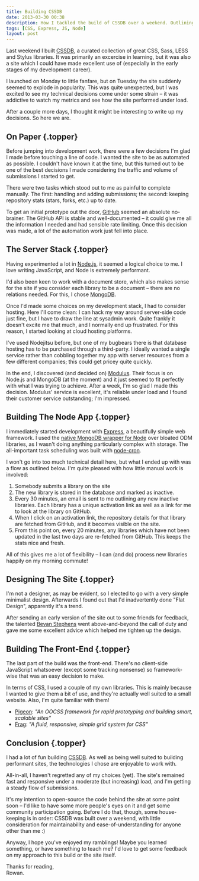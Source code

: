 ```yaml
---
title: Building CSSDB
date: 2013-03-30 00:38
description: How I tackled the build of CSSDB over a weekend. Outlining my technological decisions, and how the site kept nice and snappy under heavy load.
tags: [CSS, Express, JS, Node]
layout: post
---
```


Last weekend I built [CSSDB][cssdb], a curated collection of great CSS, Sass, LESS and Stylus libraries. It was primarily an excercise in learning, but it was also a site which I could have made excellent use of (especially in the early stages of my development career).

I launched on Monday to little fanfare, but on Tuesday the site suddenly seemed to explode in popularity. This was quite unexpected, but I was excited to see my technical decisions come under some strain – it was addictive to watch my metrics and see how the site performed under load.

After a couple more days, I thought it might be interesting to write up my decisions. So here we are.


On Paper {.topper}
--------

Before jumping into development work, there were a few decisions I'm glad I made before touching a line of code. I wanted the site to be as automated as possible. I couldn't have known it at the time, but this turned out to be one of the best decisions I made considering the traffic and volume of submissions I started to get.

There were two tasks which stood out to me as painful to complete manually. The first: handling and adding submissions; the second: keeping repository stats (stars, forks, etc.) up to date.

To get an initial prototype out the door, [GitHub][github] seemed an absolute no-brainer. The GitHub API is stable and well-documented – it could give me all the information I needed and had sensible rate limiting. Once this decision was made, a lot of the automation work just fell into place.


The Server Stack {.topper}
----------------

Having experimented a lot in [Node.js][node], it seemed a logical choice to me. I love writing JavaScript, and Node is extremely performant.

I'd also been keen to work with a document store, which also makes sense for the site if you consider each library to be a document – there are no relations needed. For this, I chose [MongoDB][mongo].

Once I'd made some choices on my development stack, I had to consider hosting. Here I'll come clean: I can hack my way around server-side code just fine, but I have to draw the line at sysadmin work. Quite frankly it doesn't excite me that much, and I normally end up frustrated. For this reason, I started looking at cloud hosting platforms.

I've used Nodejitsu before, but one of my bugbears there is that database hosting has to be purchased through a third-party. I ideally wanted a single service rather than cobbling together my app with server resources from a few different companies; this could get pricey quite quickly.

In the end, I discovered (and decided on) [Modulus][modulus]. Their focus is on Node.js and MongoDB (at the moment) and it just seemed to fit perfectly with what I was trying to achieve. After a week, I'm so glad I made this decision. Modulus' service is excellent, it's reliable under load and I found their customer service outstanding; I'm impressed.


Building The Node App {.topper}
---------------------

I immediately started development with [Express][express], a beautifully simple web framework. I used the [native MongoDB wrapper for Node][node-mongo] over bloated ODM libraries, as I wasn't doing anything particularly complex with storage. The all-important task scheduling was built with [node-cron][node-cron].

I won't go into too much technical detail here, but what I ended up with was a flow as outlined below. I'm quite pleased with how little manual work is involved:

1. Somebody submits a library on the site
2. The new library is stored in the database and marked as inactive.
3. Every 30 minutes, an email is sent to me outlining any new inactive libraries. Each library has a unique activation link as well as a link for me to look at the library on GitHub.
4. When I click on an activation link, the repository details for that library are fetched from GitHub, and it becomes visible on the site.
5. From this point on, every 20 minutes, any libraries which have not been updated in the last two days are re-fetched from GitHub. This keeps the stats nice and fresh.

All of this gives me a lot of flexibility – I can (and do) process new libraries happily on my morning commute!


Designing The Site {.topper}
------------------

I'm not a designer, as may be evident, so I elected to go with a very simple minimalist design. Afterwards I found out that I'd inadvertently done "Flat Design", apparently it's a trend.

After sending an early version of the site out to some friends for feedback, the talented [Bevan Stephens][bevan] went above-and-beyond the call of duty and gave me some excellent advice which helped me tighten up the design.


Building The Front-End {.topper}
----------------------

The last part of the build was the front-end. There's no client-side JavaScript whatsoever (except some tracking nonsense) so framework-wise that was an easy decision to make.

In terms of CSS, I used a couple of my own libraries. This is mainly because I wanted to give them a bit of use, and they're actually well suited to a small website. Also, I'm quite familiar with them!

* [Pigeon][pigeon]: *"An OOCSS framework for rapid prototyping and building smart, scalable sites"*
* [Frag][frag]: *"A fluid, responsive, simple grid system for CSS"*


Conclusion {.topper}
----------

I had a lot of fun building [CSSDB][cssdb]. As well as being well suited to building performant sites, the technologies I chose are enjoyable to work with.

All-in-all, I haven't regretted any of my choices (yet). The site's remained fast and responsive under a moderate (but increasing) load, and I'm getting a steady flow of submissions.

It's my intention to open-source the code behind the site at some point soon – I'd like to have some more people's eyes on it and get some community participation going. Before I do that, though, some house-keeping is in order: CSSDB was built over a weekend, with little consideration for maintainability and ease-of-understanding for anyone other than me :)

Anyway, I hope you've enjoyed my ramblings! Maybe you learned something, or have something to teach me? I'd love to get some feedback on my approach to this build or the site itself.

Thanks for reading,  
Rowan.


[bevan]: http://bevanstephens.com/
[cssdb]: http://cssdb.co/
[express]: http://expressjs.com/
[frag]: http://fragcss.com/
[github]: http://github.com/
[modulus]: https://modulus.io/
[mongo]: http://www.mongodb.org/
[node]: http://nodejs.org/
[node-cron]: https://github.com/ncb000gt/node-cron
[node-mongo]: https://github.com/mongodb/node-mongodb-native
[pigeon]: http://pigeoncss.com/

